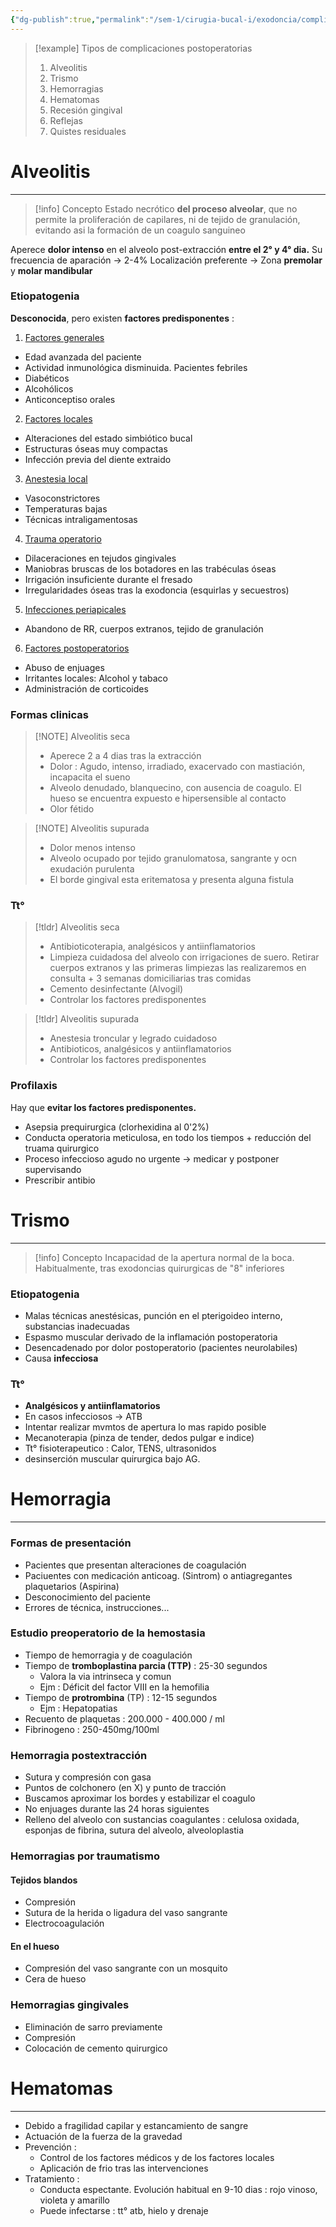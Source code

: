 ```yaml
---
{"dg-publish":true,"permalink":"/sem-1/cirugia-bucal-i/exodoncia/complicaciones-postoperatorias/"}
---
```



> [!example] Tipos de complicaciones postoperatorias
> 1. Alveolitis
> 2. Trismo
> 3. Hemorragias
> 4. Hematomas
> 5. Recesión gingival
> 6. Reflejas
> 7. Quistes residuales


# Alveolitis
---


> [!info] Concepto
> Estado necrótico **del proceso alveolar**, que no permite la proliferación de capilares, ni de tejido de granulación, evitando asi la formación de un coagulo sanguineo

Aperece **dolor intenso** en el alveolo post-extracción **entre el 2° y 4° dia.**
Su frecuencia de aparación → 2-4%
Localización preferente → Zona **premolar** y **molar mandibular**

### Etiopatogenia

**Desconocida**, pero existen **factores predisponentes** : 

1. <u>Factores generales</u>
- Edad avanzada del paciente
- Actividad inmunológica disminuida. Pacientes febriles
- Diabéticos
- Alcohólicos
- Anticonceptiso orales

2. <u>Factores locales</u>
- Alteraciones del estado simbiótico bucal
- Estructuras óseas muy compactas
- Infección previa del diente extraido

3. <u>Anestesia local</u>
- Vasoconstrictores
- Temperaturas bajas
- Técnicas intraligamentosas

4. <u>Trauma operatorio</u>
- Dilaceraciones en tejudos gingivales
- Maniobras bruscas de los botadores en las trabéculas óseas
- Irrigación insuficiente durante el fresado
- Irregularidades óseas tras la exodoncia (esquirlas y secuestros)

5. <u>Infecciones periapicales</u>
- Abandono de RR, cuerpos extranos, tejido de granulación

6. <u>Factores postoperatorios</u>
- Abuso de enjuages
- Irritantes locales: Alcohol y tabaco
- Administración de corticoides

### Formas clinicas 


> [!NOTE] Alveolitis seca
> - Aperece 2 a 4 dias tras la extracción
> - Dolor : Agudo, intenso, irradiado, exacervado con mastiación, incapacita el sueno
> - Alveolo denudado, blanquecino, con ausencia de coagulo. El hueso se encuentra expuesto e hipersensible al contacto
> - Olor fétido

> [!NOTE] Alveolitis supurada
> - Dolor menos intenso
> - Alveolo ocupado por tejido granulomatosa, sangrante y ocn exudación purulenta
> - El borde gingival esta eritematosa y presenta alguna fistula


### Tt°

> [!tldr] Alveolitis seca
> - Antibioticoterapia,  analgésicos y antiinflamatorios
> - Limpieza cuidadosa del alveolo con irrigaciones de suero. Retirar cuerpos extranos y las primeras limpiezas las realizaremos en consulta + 3 semanas domiciliarias tras comidas
> - Cemento desinfectante (Alvogil) 
> - Controlar los factores predisponentes


> [!tldr] Alveolitis supurada
> - Anestesia troncular y legrado cuidadoso
> - Antibioticos, analgésicos y antiinflamatorios
> - Controlar los factores predisponentes

### Profilaxis 

Hay que **evitar los factores predisponentes.**
- Asepsia prequirurgica (clorhexidina al 0'2%)
- Conducta operatoria meticulosa, en todo los tiempos + reducción del truama quirurgico
- Proceso infeccioso agudo no urgente → medicar y postponer supervisando
- Prescribir antibio


# Trismo
---

> [!info] Concepto
> Incapacidad de la apertura normal de la boca.
> Habitualmente, tras exodoncias quirurgicas de "8" inferiores

### Etiopatogenia

- Malas técnicas anestésicas, punción en el pterigoideo interno, substancias inadecuadas
- Espasmo muscular derivado de la inflamación postoperatoria
- Desencadenado por dolor postoperatorio (pacientes neurolabiles)
- Causa **infecciosa**

### Tt°

- **Analgésicos y antiinflamatorios**
- En casos infecciosos → ATB
- Intentar realizar mvmtos de apertura lo mas rapido posible
- Mecanoterapia (pinza de tender, dedos pulgar e indice)
- Tt° fisioterapeutico : Calor, TENS, ultrasonidos
- desinserción muscular quirurgica bajo AG.

# Hemorragia
---

### Formas de presentación

- Pacientes que presentan alteraciones de coagulación
- Paciuentes con medicación anticoag. (Sintrom) o antiagregantes plaquetarios (Aspirina)
- Desconocimiento del paciente
- Errores de técnica, instrucciones...

### Estudio preoperatorio de la hemostasia

- Tiempo de hemorragia y de coagulación
- Tiempo de **tromboplastina parcia (TTP)** : 25-30 segundos
	- Valora la via intrinseca y comun
	- Ejm : Déficit del factor VIII en la hemofilia
- Tiempo de **protrombina** (TP) : 12-15 segundos
	- Ejm : Hepatopatias
- Recuento de plaquetas : 200.000 - 400.000 / ml
- Fibrinogeno : 250-450mg/100ml

### Hemorragia postextracción

- Sutura y compresión con gasa
- Puntos de colchonero (en X) y punto de tracción
- Buscamos aproximar los bordes y estabilizar el coagulo
- No enjuages durante las 24 horas siguientes
- Relleno del alveolo con sustancias coagulantes : celulosa oxidada, esponjas de fibrina, sutura del alveolo, alveoloplastia

### Hemorragias por traumatismo
#### Tejidos blandos
- Compresión
- Sutura de la herida o ligadura del vaso sangrante
- Electrocoagulación

#### En el hueso
- Compresión del vaso sangrante con un mosquito 
- Cera de hueso

### Hemorragias gingivales
- Eliminación de sarro previamente
- Compresión
- Colocación de cemento quirurgico

# Hematomas 
---

- Debido a fragilidad capilar y estancamiento de sangre
- Actuación de la fuerza de la gravedad
- Prevención : 
	- Control de los factores médicos y de los factores locales
	- Aplicación de frio tras las intervenciones
- Tratamiento : 
	- Conducta espectante. Evolución habitual en 9-10 dias : rojo vinoso, violeta y amarillo
	- Puede infectarse : tt° atb, hielo y drenaje